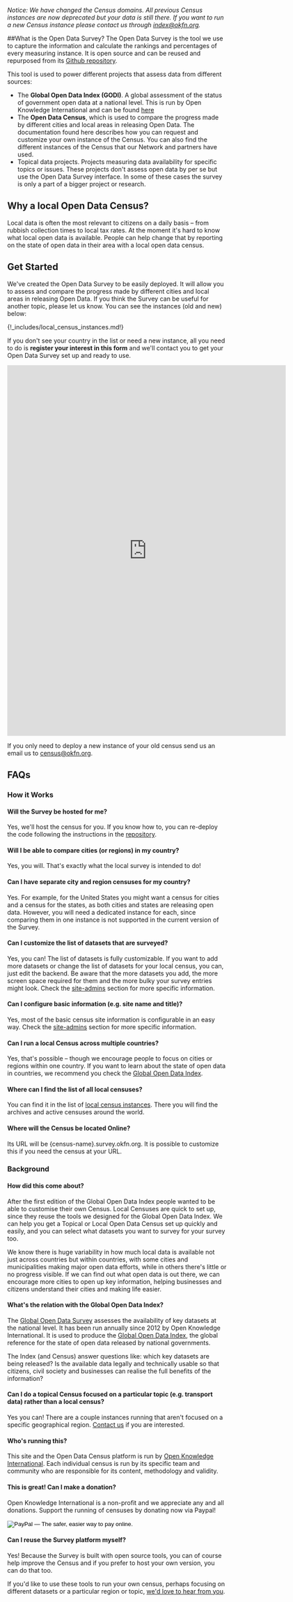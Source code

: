 *Notice: We have changed the Census domains. All previous Census instances are now deprecated but your data is still there. If you want to run a new Census instance please contact us through
[index@okfn.org](mailto:index@okfn.org).*

##What is the Open Data Survey?
The Open Data Survey is the tool we use to capture the information and calculate the rankings and percentages of every measuring instance. It is open source and can be reused and repurposed from its [Github repository](https://github.com/okfn/opendatasurvey/).

This tool is used to power different projects that assess data from different sources: 

* The __Global Open Data Index (GODI)__. A global assessment of the status of government open data at a national level. This is run by Open Knowledge International and can be found [here](https://index.okfn.org/) 
* The __Open Data Census__, which is used to compare the progress made by different cities and local areas in releasing Open Data. The documentation found here describes how you can request and customize your own instance of the Census. You can also find the different instances of the Census that our Network and partners have used.
* Topical data projects. Projects measuring data availability for specific topics or issues. These projects don't assess open data by per se but use the Open Data Survey interface. In some of these cases the survey is only a part of a bigger project or research. 

## Why a local Open Data Census?
  
Local data is often the most relevant to citizens on a daily basis – from rubbish collection times to local tax rates.
    At the moment it's hard to know what local open data is available.
   People can help change that by reporting on the state of open data in their area with a local open data census.

## Get Started

We've created the Open Data Survey to be easily deployed. It will allow you to assess and compare the progress made by different cities and local areas in releasing Open Data. If you think the Survey can be useful for another topic, please let us know.  You can see the instances (old and new) below:

{!_includes/local_census_instances.md!}

If you don't see your country in the list or need a new instance, all you need to do is __register your interest in this form__ and we'll contact you to get your Open Data Survey set up and ready to use.

<iframe src="https://docs.google.com/forms/d/1kbASV4sc6ElLieyj009gNAGGfpMJ8pDek7zNBC52x9c/viewform?embedded=true" width="640" height="850" frameborder="0" marginheight="0" marginwidth="0">Loading&#8230;</iframe>

If you only need to deploy a new instance of your old census send us an email us to census@okfn.org. 

## FAQs

### How it Works

#### Will the Survey be hosted for me?

Yes, we'll host the census for you. If you know how to, you can re-deploy the code following the instructions in the [repository](https://github.com/okfn/opendatasurvey). 

#### Will I be able to compare cities (or regions) in my country?
 
Yes, you will. That's exactly what the local survey is intended to do!

#### Can I have separate city and region censuses for my country?

Yes. For example, for the United States you might want a census for cities and a census for the states, as both cities and states are releasing open data. However, you will need a dedicated instance for each, since comparing them in one instance is not supported in the current version of the Survey. 

#### Can I customize the list of datasets that are surveyed?

Yes, you can! The list of datasets is fully customizable. If you want to add more datasets or change the list of datasets for your local census, you can, just edit the backend. Be aware that the more datasets you add, the more screen space required for them and the more bulky your survey entries might look. Check the [site-admins](site-admins) section for more specific information. 

#### Can I configure basic information (e.g. site name and title)?

Yes, most of the basic census site information is configurable in an easy way. Check the [site-admins](/site-admins) section for more specific information.

#### Can I run a local Census across multiple countries?

Yes, that's possible – though we encourage people to focus on cities or regions within one country. If you want to learn about the state of open data in countries, we recommend you check the [Global Open Data Index][open-data-index].

#### Where can I find the list of all local censuses?

You can find it in the list of [local census instances](!includes/local_census_instances.md!). There you will find the archives and active censuses around the world.

#### Where will the Census be located Online?
Its URL will be {census-name}.survey.okfn.org. It is possible to customize this if you need the census at your URL.

### Background

#### How did this come about?

After the first edition of the Global Open Data Index people wanted to be able to customise their own Census. Local Censuses are quick to set up, since they reuse the tools we designed for the Global Open Data Index. We can help you get a Topical or Local Open Data Census set up quickly and easily, and you can select what datasets you want to survey for your survey too.

We know there is huge variability in how much local data is available not just across countries but within countries, with some cities and municipalities making major open data efforts, while in others there's little or no progress visible. If we can find out what open data is out there, we can encourage more cities to open up key information, helping businesses and citizens understand their cities and making life easier.

#### What's the relation with the Global Open Data Index?

The [Global Open Data Survey][national-open-data-census] assesses the availability of key datasets at the national level. It has been run annually since 2012 by Open Knowledge International. It is used to produce the [Global Open Data Index][open-data-index], the global reference for the state of open data released by national governments.

The Index (and Census) answer questions like: which key datasets are being released? Is the available data legally and technically usable so that citizens, civil society and businesses can realise the full benefits of the information?

#### Can I do a topical Census focused on a particular topic (e.g. transport data) rather than a local census?

Yes you can! There are a couple instances running that aren't focused on a specific geographical region. [Contact us][contact-us] if you are interested.

#### Who's running this?

This site and the Open Data Census platform is run by [Open Knowledge International][okf]. Each individual census is run by its specific team and community who are responsible for its content, methodology and validity.

#### This is great! Can I make a donation?

Open Knowledge International is a non-profit and we appreciate any and all donations. Support the running of censuses by donating now via Paypal!

<form action="https://www.paypal.com/cgi-bin/webscr" method="post">
<input type="hidden" name="cmd" value="_s-xclick" />
<input type="hidden" name="hosted_button_id" value="CFMADP9T64XUN" />
<input type="image" src="https://www.paypalobjects.com/en_GB/i/btn/btn_donate_SM.gif" border="0" name="submit" alt="PayPal — The safer, easier way to pay online." />
<img alt="" border="0" src="https://www.paypalobjects.com/en_GB/i/scr/pixel.gif" width="1" height="1" />
</form>

#### Can I reuse the Survey platform myself?

Yes! Because the Survey is built with open source tools, you can of course help improve the Census and if you prefer to host your own version, you can do that too.

If you'd like to use these tools to run your own census, perhaps focusing on different datasets or a particular region or topic, [we'd love to hear from you][contact-us].


[contact-us]: /contact/
[okf]: https://okfn.org
[open-data-index]: http://index.okfn.org/
[national-open-data-census]: http://census.okfn.org/
